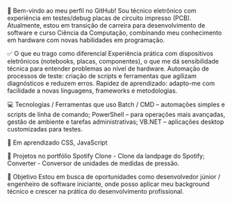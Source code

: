 👋 Bem-vindo ao meu perfil no GitHub!
Sou técnico eletrônico com experiência em testes/debug placas de circuito impresso (PCB). Atualmente, estou em transição de carreira para desenvolvimento de software e curso Ciência da Computação, combinando meu conhecimento em hardware com novas habilidades em programação.

✅ O que eu trago como diferencial Experiência prática com dispositivos eletrônicos (notebooks, placas, componentes), o que me dá sensibilidade técnica para entender problemas ao nível de hardware.
Automação de processos de teste: criação de scripts e ferramentas que agilizam diagnósticos e reduzem erros.
Rapidez de aprendizado: adapto-me com facilidade a novas linguagens, frameworks e metodologias.

💻 Tecnologias / Ferramentas que uso
Batch / CMD – automações simples e scripts de linha de comando;
PowerShell – para operações mais avançadas, gestão de ambiente e tarefas administrativas;
VB.NET – aplicações desktop customizadas para testes.

📓 Em aprendizado
CSS, JavaScript

📂 Projetos no portfólio
Spotify Clone - Clone da landpage do Spotify;
Converter - Conversor de unidades de medidas de pressão.

🚀 Objetivo
Estou em busca de oportunidades como desenvolvedor júnior / engenheiro de software iniciante, onde posso aplicar meu background técnico e crescer na prática do desenvolvimento profissional.
